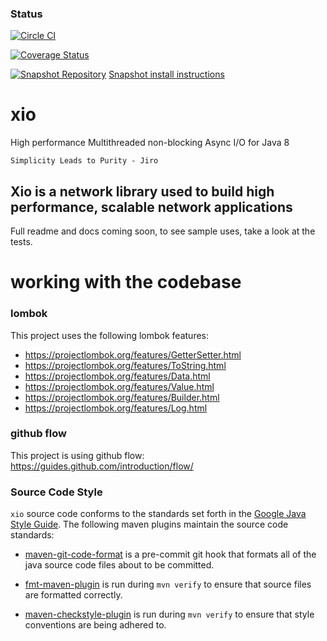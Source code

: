 ### Status
[![Circle CI](https://circleci.com/gh/xjdr/xio.svg?style=svg)](https://circleci.com/gh/xjdr/xio)

[![Coverage Status](https://coveralls.io/repos/xjdr/xio/badge.svg?branch=master&service=github)](https://coveralls.io/github/xjdr/xio?branch=master)

[![Snapshot Repository](https://img.shields.io/badge/xio-0.13.0--SNAPSHOT-green.svg)](https://packagecloud.io/pdex/xio) [Snapshot install instructions](https://packagecloud.io/pdex/xio/install#maven)

xio
===

High performance Multithreaded non-blocking Async I/O for Java 8

`Simplicity Leads to Purity - Jiro`

## Xio is a network library used to build high performance, scalable network applications

Full readme and docs coming soon, to see sample uses, take a look at the tests.

working with the codebase
=========================

### lombok

This project uses the following lombok features:

 * https://projectlombok.org/features/GetterSetter.html
 * https://projectlombok.org/features/ToString.html
 * https://projectlombok.org/features/Data.html
 * https://projectlombok.org/features/Value.html
 * https://projectlombok.org/features/Builder.html
 * https://projectlombok.org/features/Log.html

### github flow

This project is using github flow: https://guides.github.com/introduction/flow/

### Source Code Style

`xio` source code conforms to the standards set forth in the [Google
Java Style Guide](https://google.github.io/styleguide/javaguide.html). The
following maven plugins maintain the source code standards:

 * [maven-git-code-format](https://github.com/Cosium/maven-git-code-format) is a
   pre-commit git hook that formats all of the java source code files about to
   be committed.

 * [fmt-maven-plugin](https://github.com/coveo/fmt-maven-plugin) is run during
   `mvn verify` to ensure that source files are formatted correctly.

 * [maven-checkstyle-plugin](https://maven.apache.org/plugins/maven-checkstyle-plugin/index.html)
   is run during `mvn verify` to ensure that style conventions are being adhered to.
